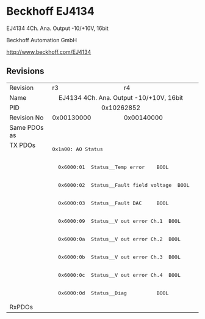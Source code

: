 # Beckhoff EJ4134

EJ4134 4Ch. Ana. Output -10/+10V, 16bit

Beckhoff Automation GmbH

http://www.beckhoff.com/EJ4134

## Revisions
<table>
<tr>
<td>Revision</td>
<td>r3</td>
<td>r4</td>
</tr>
<tr>
<td>Name</td>
<td colspan=2 align="center">EJ4134 4Ch. Ana. Output -10/+10V, 16bit</td>
</tr>
<tr>
<td>PID</td>
<td colspan=2 align="center">0x10262852</td>
</tr>
<tr>
<td>Revision No</td>
<td>0x00130000</td>
<td>0x00140000</td>
</tr>
<tr>
<td>Same PDOs as</td>
<td colspan=2 align="center"></td>
</tr>
<tr>
<td rowspan=9 valign=top>TX PDOs</td>
<td colspan=2 align="left"><pre>0x1a00: AO Status</pre></td>
<td></td>
</tr>
<tr>
<td colspan=2 align="left"><pre>  0x6000:01  Status__Temp error    BOOL</pre></td>
</tr>
<tr>
<td colspan=2 align="left"><pre>  0x6000:02  Status__Fault field voltage  BOOL</pre></td>
</tr>
<tr>
<td colspan=2 align="left"><pre>  0x6000:03  Status__Fault DAC     BOOL</pre></td>
</tr>
<tr>
<td colspan=2 align="left"><pre>  0x6000:09  Status__V out error Ch.1  BOOL</pre></td>
</tr>
<tr>
<td colspan=2 align="left"><pre>  0x6000:0a  Status__V out error Ch.2  BOOL</pre></td>
</tr>
<tr>
<td colspan=2 align="left"><pre>  0x6000:0b  Status__V out error Ch.3  BOOL</pre></td>
</tr>
<tr>
<td colspan=2 align="left"><pre>  0x6000:0c  Status__V out error Ch.4  BOOL</pre></td>
</tr>
<tr>
<td colspan=2 align="left"><pre>  0x6000:0d  Status__Diag          BOOL</pre></td>
</tr>
<tr>
<td>RxPDOs</td>
<td colspan=2 align="left"></td>
</tr>
</table>
